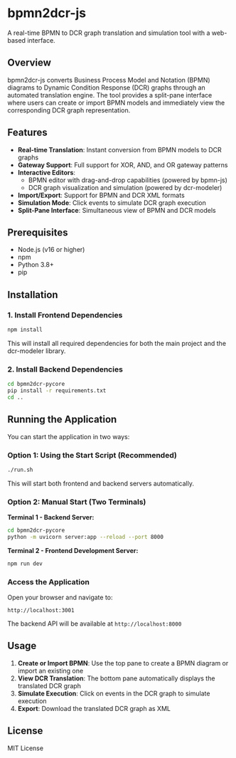 # bpmn2dcr-js

A real-time BPMN to DCR graph translation and simulation tool with a web-based interface.

## Overview

bpmn2dcr-js converts Business Process Model and Notation (BPMN) diagrams to Dynamic Condition Response (DCR) graphs through an automated translation engine. The tool provides a split-pane interface where users can create or import BPMN models and immediately view the corresponding DCR graph representation.

## Features

- **Real-time Translation**: Instant conversion from BPMN models to DCR graphs
- **Gateway Support**: Full support for XOR, AND, and OR gateway patterns
- **Interactive Editors**:
  - BPMN editor with drag-and-drop capabilities (powered by bpmn-js)
  - DCR graph visualization and simulation (powered by dcr-modeler)
- **Import/Export**: Support for BPMN and DCR XML formats
- **Simulation Mode**: Click events to simulate DCR graph execution
- **Split-Pane Interface**: Simultaneous view of BPMN and DCR models

## Prerequisites

- Node.js (v16 or higher)
- npm
- Python 3.8+
- pip

## Installation

### 1. Install Frontend Dependencies

```bash
npm install
```

This will install all required dependencies for both the main project and the dcr-modeler library.

### 2. Install Backend Dependencies

```bash
cd bpmn2dcr-pycore
pip install -r requirements.txt
cd ..
```

## Running the Application

You can start the application in two ways:

### Option 1: Using the Start Script (Recommended)

```bash
./run.sh
```

This will start both frontend and backend servers automatically.

### Option 2: Manual Start (Two Terminals)

**Terminal 1 - Backend Server:**
```bash
cd bpmn2dcr-pycore
python -m uvicorn server:app --reload --port 8000
```

**Terminal 2 - Frontend Development Server:**
```bash
npm run dev
```

### Access the Application

Open your browser and navigate to:
```
http://localhost:3001
```

The backend API will be available at `http://localhost:8000`

## Usage

1. **Create or Import BPMN**: Use the top pane to create a BPMN diagram or import an existing one
2. **View DCR Translation**: The bottom pane automatically displays the translated DCR graph
3. **Simulate Execution**: Click on events in the DCR graph to simulate execution
4. **Export**: Download the translated DCR graph as XML

## License

MIT License
